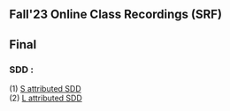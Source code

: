 ## Fall'23 Online Class Recordings (SRF) 

## Final 
### SDD : 
  (1) [S attributed SDD](https://drive.google.com/file/d/1qcfntGYvVSSnxevBgZ8iNBXz3Yxs9Nhs/view?usp=drivesdk) <br/>
  (2) [L attributed SDD](https://drive.google.com/file/d/1qejU96bJpw6lgoTPAmwg6FMfqAdmbORj/view?usp=drivesdk)
